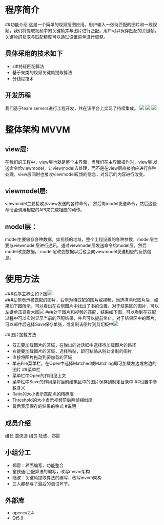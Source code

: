 # 程序简介 #
##功能介绍
这是一个简单的视频搜图应用。用户输入一张待匹配的图片和一段视频，我们将提取视频中的关键帧并与图片进行匹配。用户可以保存匹配的关键帧。关键帧的获取与匹配精度可以通过设置菜单进行调整。
## 具体采用的技术如下
- sift特征匹配算法
- 基于聚类的视频关键帧提取算法
- 分线程技术
## 开发历程
我们基于team servers进行工程开发，并在该平台上实现了持续集成。
![](http://i.imgur.com/kBH77Zo.png)
![](http://i.imgur.com/7XXk7ra.png)
![](http://i.imgur.com/0bdcmEA.png)
# 整体架构 MVVM  
## view层:  
  在我们的工程中，view层也就是整个主界面，当我们在主界面操作时，view层 发送命令给viewmodel，让viewmodel去处理，而不是在view层直接响应进行各种处理，view层同时也接收viewmodel反馈的信息，对显示的内容进行改变。
## viewmodel层: 
  viewmodel主要接收从view发送的各种命令， 然后向model发送命令，然后这些命令会调用相应的API来完成相应的动作。
## model层：
  model主要储存各种数据，如视频的地址，整个工程设置的各种参数，model层主要与viewmodel层进行通讯，通过viewmodel层发送命令给model层，然后model改变数据。 model层改变数据以后也会向viewmodel发送相应的反馈信息。
# 使用方法 #
###程序主界面如下图![](http://i.imgur.com/orqPwh2.png)  
###左侧表示被匹配的图片，右侧为待匹配的图片或视频，当选择两张图片后，结果如下图所示，可以看出在右侧图片中找出了书的位置。对于结果区的图片，可以左键单击查看大图![](http://i.imgur.com/1K1U7xU.png)
###对于图片和视频的匹配，结果如下图，可以看到在匹配过程中可以实时显示当前的匹配结果，并且可以提前终止。对于结果区中的图片，可以邮件后选择Save保存单张，或复制该图片到剪切板中![](http://i.imgur.com/HhFcT1y.png)

##图片加载方法  
- 双击要加载图片的区域，在弹出的对话框中选择待加载图片的路径
- 右键要加载图片的区域，选择粘贴，即可粘贴从别处复制的图片
- 直接将图片拖动到要加载的区域
- 单击File菜单栏，在Open中选择Matched或Matching即可加载左边或右边的图片
##菜单栏
- 菜单栏中Open的作用见上文
- 菜单栏中Save的作用是将当前结果区中的图片保存到制定目录中
##设置中参数含义
- Ratio的大小表示匹配点的精确度
- Threshold的大小表示视频前后两帧相似度
- 最后表示保存的结果的格式
#说明
## 成员介绍
组长 童侠通
组员 陆波、郑雷
## 小组分工
- 郑雷：界面编写，功能整合   
- 童侠通:匹配算法的编写，改写mvvm架构      
- 陆波：关键帧提取算法的编写，改写mvvm架构   
- 三人都参与了最后的测试环节。   
## 外部库
- opencv2.4
- Qt5.9

